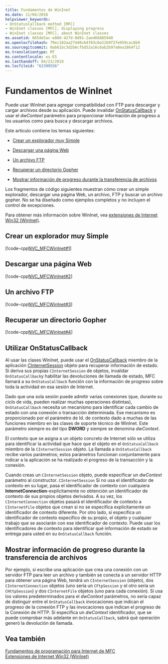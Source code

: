 ```yaml
---
title: Fundamentos de WinInet
ms.date: 11/04/2016
helpviewer_keywords:
- OnStatusCallback method [MFC]
- WinInet classes [MFC], displaying progress
- WinInet classes [MFC], about WinInet classes
ms.assetid: 665de5ac-e80d-427d-8d91-2ae466885940
ms.openlocfilehash: 79ec102aa27440c64f03c6e22b9f2fe959cac6b9
ms.sourcegitcommit: 0ab61bc3d2b6cfbd52a16c6ab2b97a8ea1864f12
ms.translationtype: MT
ms.contentlocale: es-ES
ms.lasthandoff: 04/23/2019
ms.locfileid: "62399556"
---
```

# <a name="wininet-basics"></a>Fundamentos de WinInet

Puede usar WinInet para agregar compatibilidad con FTP para descargar y cargar archivos desde su aplicación. Puede invalidar [OnStatusCallback](../mfc/reference/cinternetsession-class.md#onstatuscallback) y usar el *dwContext* parámetro para proporcionar información de progreso a los usuarios como para busca y descargar archivos.

Este artículo contiene los temas siguientes:

- [Crear un explorador muy Simple](#_core_create_a_very_simple_browser)

- [Descargar una página Web](#_core_download_a_web_page)

- [Un archivo FTP](#_core_ftp_a_file)

- [Recuperar un directorio Gopher](#_core_retrieve_a_gopher_directory)

- [Mostrar información de progreso durante la transferencia de archivos](#_core_display_progress_information_while_transferring_files)

Los fragmentos de código siguientes muestran cómo crear un simple explorador, descargar una página Web, un archivo, FTP y buscar un archivo gopher. No se ha diseñado como ejemplos completos y no incluyen el control de excepciones.

Para obtener más información sobre WinInet, vea [extensiones de Internet Win32 (WinInet)](../mfc/win32-internet-extensions-wininet.md).

##  <a name="_core_create_a_very_simple_browser"></a> Crear un explorador muy Simple

[!code-cpp[NVC_MFCWinInet#1](../mfc/codesnippet/cpp/wininet-basics_1.cpp)]

##  <a name="_core_download_a_web_page"></a> Descargar una página Web

[!code-cpp[NVC_MFCWinInet#2](../mfc/codesnippet/cpp/wininet-basics_2.cpp)]

##  <a name="_core_ftp_a_file"></a> Un archivo FTP

[!code-cpp[NVC_MFCWinInet#3](../mfc/codesnippet/cpp/wininet-basics_3.cpp)]

##  <a name="_core_retrieve_a_gopher_directory"></a> Recuperar un directorio Gopher

[!code-cpp[NVC_MFCWinInet#4](../mfc/codesnippet/cpp/wininet-basics_4.cpp)]

## <a name="use-onstatuscallback"></a>Utilizar OnStatusCallback

Al usar las clases WinInet, puede usar el [OnStatusCallback](../mfc/reference/cinternetsession-class.md#onstatuscallback) miembro de la aplicación [CInternetSession](../mfc/reference/cinternetsession-class.md) objeto para recuperar información de estado. Si deriva sus propias `CInternetSession` de objetos, invalidar `OnStatusCallback`y habilitar las devoluciones de llamada de estado, MFC llamará a su `OnStatusCallback` función con la información de progreso sobre toda la actividad en esa sesión de Internet.

Dado que una sola sesión puede admitir varias conexiones (que, durante su ciclo de vida, pueden realizar muchas operaciones distintas), `OnStatusCallback` necesita un mecanismo para identificar cada cambio de estado con una conexión o transacción determinada. Ese mecanismo es proporcionado por el parámetro de Id. de contexto dado a muchas de las funciones miembro en las clases de soporte técnico de WinInet. Este parámetro siempre es del tipo **DWORD** y siempre se denomina *dwContext*.

El contexto que se asigna a un objeto concreto de Internet sólo se utiliza para identificar la actividad que hace que el objeto en el `OnStatusCallback` miembro de la `CInternetSession` objeto. La llamada a `OnStatusCallback` recibe varios parámetros; estos parámetros funcionan conjuntamente para indicar a la aplicación se ha realizado el progreso de la transacción y la conexión.

Cuando creas un `CInternetSession` objeto, puede especificar un *dwContext* parámetro al constructor. `CInternetSession` Sí no usa el identificador de contexto en su lugar, pasa el identificador de contexto con cualquiera **InternetConnection**-explícitamente no obtención un identificador de contexto de sus propios objetos derivados. A su vez, los `CInternetConnection` objetos pasará el identificador de contexto a `CInternetFile` objetos que crean si no se especifica explícitamente un identificador de contexto diferente. Por otro lado, si especifica un identificador de contexto específico de su propio, el objeto y cualquier trabajo que se asociarán con ese identificador de contexto. Puede usar los identificadores de contexto para identificar qué información de estado se entrega para usted en su `OnStatusCallback` función.

##  <a name="_core_display_progress_information_while_transferring_files"></a> Mostrar información de progreso durante la transferencia de archivos

Por ejemplo, si escribe una aplicación que crea una conexión con un servidor FTP para leer un archivo y también se conecta a un servidor HTTP para obtener una página Web, tendrá un `CInternetSession` (objeto), dos `CInternetConnection` objetos (uno sería un `CFtpSession` y el otro sería un `CHttpSession`) y dos `CInternetFile` objetos (uno para cada conexión). Si usa los valores predeterminados para el *dwContext* parámetros, no sería capaz de distinguir entre el `OnStatusCallback` invocaciones que indican el progreso de la conexión FTP y las invocaciones que indican el progreso de la Conexión de HTTP. Si especifica un *dwContext* identificador, que se puede comprobar más adelante en `OnStatusCallback`, sabrá qué operación generó la devolución de llamada.

## <a name="see-also"></a>Vea también

[Fundamentos de programación para Internet de MFC](../mfc/mfc-internet-programming-basics.md)<br/>
[Extensiones de Internet Win32 (WinInet)](../mfc/win32-internet-extensions-wininet.md)
